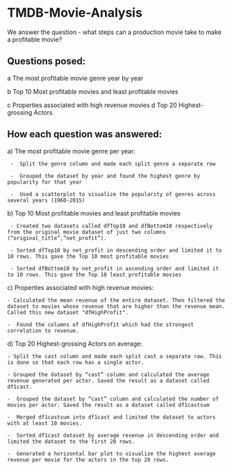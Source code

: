 # TMDB-Movie-Analysis
We answer the question - what steps can a production movie take to make a profitable movie?
## Questions posed:
 a The most profitable movie genre year by year
 
 b Top 10 Most profitable movies and least profitable movies
 
 c Properties associated with high revenue movies
 d Top 20 Highest-grossing Actors

## How each question was answered:
 a) The most profitable movie genre per year:
 
     -  Split the genre column and made each split genre a separate row
     
     -  Grouped the dataset by year and found the highest genre by popularity for that year
     
     -  Used a scatterplot to visualize the popularity of genres across several years (1960-2015)


 b) Top 10 Most profitable movies and least profitable movies
 
     - Created two datasets called dfTop10 and dfBottom10 respectively from the original movie dataset of just two columns (“original_title”,”net_profit”). 
     
     - Sorted dfTop10 by net_profit in descending order and limited it to 10 rows. This gave the Top 10 most profitable movies 
     
     - Sorted dfBottom10 by net_profit in ascending order and limited it to 10 rows. This gave the Top 10 least profitable movies

 c)  Properties associated with high revenue movies:
 
    - Calculated the mean revenue of the entire dataset. Then filtered the dataset to movies whose revenue that are higher than the revenue mean. Called this new dataset "dfHighProfit".
    
    -  Found the columns of dfHighProfit which had the strongest correlation to revenue.
    
 d) Top 20 Highest-grossing Actors on average:
 
    - Split the cast column and made each split cast a separate row. This is done so that each row has a single actor.
    
    - Grouped the dataset by “cast” column and calculated the average revenue generated per actor. Saved the result as a dataset called df1cast.
    
    -  Grouped the dataset by “cast” column and calculated the number of movies per actor. Saved the result as a dataset called df1castsum
    
    -  Merged df1castsum into df1cast and limited the dataset to actors with at least 10 movies. 
    
    -  Sorted df1cast dataset by average revenue in descending order and limited the dataset to the first 20 rows. 
    
    -  Generated a horizontal bar plot to visualize the highest average revenue per movie for the actors in the top 20 rows.


